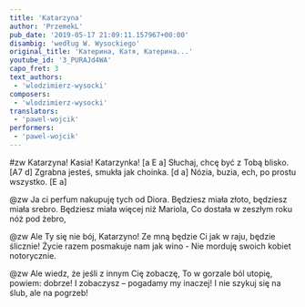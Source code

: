 ```yaml
---
title: 'Katarzyna'
author: 'PrzemekL'
pub_date: '2019-05-17 21:09:11.157967+00:00'
disambig: 'według W. Wysockiego'
original_title: 'Катерина, Катя, Катерина...'
youtube_id: '3_PURAJd4WA'
capo_fret: 3
text_authors:
 - 'wlodzimierz-wysocki'
composers:
 - 'wlodzimierz-wysocki'
translators:
 - 'pawel-wojcik'
performers:
 - 'pawel-wojcik'
---
```


#zw
Katarzyna! Kasia! Katarzynka! [a E a]
Słuchaj, chcę być z Tobą blisko. [A7 d]
Zgrabna jesteś, smukła jak choinka. [d a]
Nózia, buzia, ech, po prostu wszystko. [E a]

@zw
Ja ci perfum nakupuję tych od Diora.
Będziesz miała złoto, będziesz miała srebro.
Będziesz miała więcej niż Mariola,
Co dostała w zeszłym roku nóż pod żebro,

@zw
Ale Ty się nie bój, Katarzyno!
Ze mną będzie Ci jak w raju, będzie ślicznie!
Życie razem posmakuje nam jak wino -
Nie morduję swoich kobiet notorycznie.

@zw
Ale wiedz, że jeśli z innym Cię zobaczę,
To w gorzale ból utopię, powiem: dobrze!
I zobaczysz – pogadamy my inaczej!
I nie szykuj się na ślub, ale na pogrzeb!